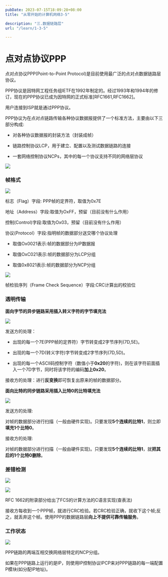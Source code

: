 ```yaml
---
pubDate: 2023-07-15T18:09:28+08:00
title: "从零开始的计算机网络3-5"

description: "三.数据链路层"
url: "/learn/1-3-5"

---
```


# 点对点协议PPP

点对点协议PPP(Point-to-Point Protocol)是目前使用最广泛的点对点数据链路层协议。

PPP协议是因特网工程任务组IETF在1992年制定的。经过1993年和1994年的修订，现在的PPP协议已成为因特网的正式标准[RFC1661,RFC1662]。

用户连接到ISP就是通过PPP协议。

PPP协议为在点对点链路传输各种协议数据报提供了一个标准方法，主要由以下三部分构成:

- 对各种协议数据报的封装方法（封装成帧）

- 链路控制协议LCP，用于建立、配置以及测试数据链路的连接

- 一套网络控制协议NCPs，其中的每一个协议支持不同的网络层协议

![](https://img.0pt.im/computernet/3-5/3-5-1.png)

### 帧格式

![](https://img.0pt.im/computernet/3-5/3-5-2.png)

标志（Flag）字段: PPP帧的定界符，取值为0x7E

地址（Address）字段:取值为OxFF，预留（目前没有什么作用）

控制(Control)字段:取值为Ox03，预留（目前没有什么作用）

协议(Protocol）字段:指明帧的数据部分送交哪个协议处理

- 取值Ox0021表示:帧的数据部分为IP数据报

- 取值OxC021表示:帧的数据部分为LCP分组

- 取值0x8021表示:帧的数据部分为NCP分组

![](https://img.0pt.im/computernet/3-5/3-5-3.png)

帧检验序列（Frame Check Sequence）字段:CRC计算出的校验位

### 透明传输

**面向字节的异步链路采用插入转义字符的字节填充法**

![](https://img.0pt.im/computernet/3-5/3-5-4.png)

发送方的处理：

- 出现的每一个7E(PPP帧的定界符）字节转变成2字节序列(7D,5E)。

- 出现的每一个7D(转义字符)字节转变成2字节序列(7D,5D)。

- 出现的每一个ASCII码控制字符（数值小于**0x20**的字符)，则在该字符前面插入一个7D字节，同时将该字符的编码**加上0x20**。

接收方的处理：进行**反变换**即可恢复出原来的帧的数据部分。

**面向比特的同步链路采用插入比特0的比特填充法**

![](https://img.0pt.im/computernet/3-5/3-5-5.png)

发送方的处理:

对帧的数据部分进行扫描（一般由硬件实现)。只要发现**5个连续的比特1**，则立即**填充1个比特0**。

接收方的处理:

对帧的数据部分进行扫描（一般由硬件实现)。只要发现**5个连续的比特1**，就**把其后的1个比特0删除**。

### 差错检测

![](https://img.0pt.im/computernet/3-5/3-5-6.png)

![](https://img.0pt.im/computernet/3-5/3-5-7.png)

RFC 1662的附录部分给出了FCS的计算方法的C语言实现(查表法)

接收方每收到一个PPP帧，就进行CRC检验。若CRC检验正确，就收下这个帧;反之，就丢弃这个帧。使用PPP的数据链路层**向上不提供可靠传输服务**。

### 工作状态

![](https://img.0pt.im/computernet/3-5/3-5-8.png)

PPP链路的两端互相交换网络层特定的NCP分组。

如果在PPP链路上运行的是IP，则使用IP控制协议IPCP来对PPP链路的每一端配置P模块(如分配IP地址)。
